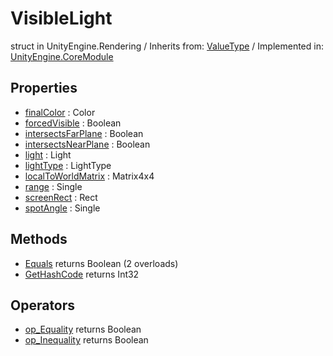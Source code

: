 # VisibleLight
struct in UnityEngine.Rendering
 / Inherits from: <a href="https://docs.unity3d.com/6000.0/Documentation/ScriptReference/ValueType.html" target="_blank">ValueType</a> / Implemented in: <a href="https://docs.unity3d.com/6000.0/Documentation/ScriptReference/UnityEngine.CoreModule.html" target="_blank">UnityEngine.CoreModule</a>
## Properties
- <a href="https://docs.unity3d.com/6000.0/Documentation/ScriptReference/VisibleLight-finalColor.html" target="_blank">finalColor</a> : Color
- <a href="https://docs.unity3d.com/6000.0/Documentation/ScriptReference/VisibleLight-forcedVisible.html" target="_blank">forcedVisible</a> : Boolean
- <a href="https://docs.unity3d.com/6000.0/Documentation/ScriptReference/VisibleLight-intersectsFarPlane.html" target="_blank">intersectsFarPlane</a> : Boolean
- <a href="https://docs.unity3d.com/6000.0/Documentation/ScriptReference/VisibleLight-intersectsNearPlane.html" target="_blank">intersectsNearPlane</a> : Boolean
- <a href="https://docs.unity3d.com/6000.0/Documentation/ScriptReference/VisibleLight-light.html" target="_blank">light</a> : Light
- <a href="https://docs.unity3d.com/6000.0/Documentation/ScriptReference/VisibleLight-lightType.html" target="_blank">lightType</a> : LightType
- <a href="https://docs.unity3d.com/6000.0/Documentation/ScriptReference/VisibleLight-localToWorldMatrix.html" target="_blank">localToWorldMatrix</a> : Matrix4x4
- <a href="https://docs.unity3d.com/6000.0/Documentation/ScriptReference/VisibleLight-range.html" target="_blank">range</a> : Single
- <a href="https://docs.unity3d.com/6000.0/Documentation/ScriptReference/VisibleLight-screenRect.html" target="_blank">screenRect</a> : Rect
- <a href="https://docs.unity3d.com/6000.0/Documentation/ScriptReference/VisibleLight-spotAngle.html" target="_blank">spotAngle</a> : Single
## Methods
- <a href="https://docs.unity3d.com/6000.0/Documentation/ScriptReference/VisibleLight.Equals.html" target="_blank">Equals</a> returns Boolean (2 overloads)
- <a href="https://docs.unity3d.com/6000.0/Documentation/ScriptReference/VisibleLight.GetHashCode.html" target="_blank">GetHashCode</a> returns Int32
## Operators
- <a href="https://docs.unity3d.com/6000.0/Documentation/ScriptReference/VisibleLight.op_Equality.html" target="_blank">op_Equality</a> returns Boolean
- <a href="https://docs.unity3d.com/6000.0/Documentation/ScriptReference/VisibleLight.op_Inequality.html" target="_blank">op_Inequality</a> returns Boolean
